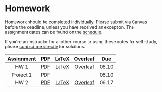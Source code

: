 # Homework

Homework should be completed individually. Please submit via Canvas before the deadline, unless you have received an exception. The assignment dates can be found on the [schedule](https://github.com/jmbhughes/CSCI2824-Discrete-Structures/blob/master/resources/schedule.md).

If you're an instructor for another course or using these notes for self-study, please [contact me directly](mailto:jahu5138@colorado.edu) for solutions.

| Assignment | PDF | LaTeX | Overleaf | Due |
|:----------:|:---:|:-----:|:--------:|:----:|
| HW 1       | [PDF](hw1.pdf) | [LaTeX](hw1.tex) | [Overleaf](https://www.overleaf.com/read/gnqfhyjnrysh) | 06.10 |
| Project 1  | [PDF](project1.pdf) | | | 06.10 |
| HW 2       | [PDF](hw2.pdf) | [LaTeX](hw2.tex) | [Overleaf](https://www.overleaf.com/read/cxzsjxxwhvgg) | 06.17 |
